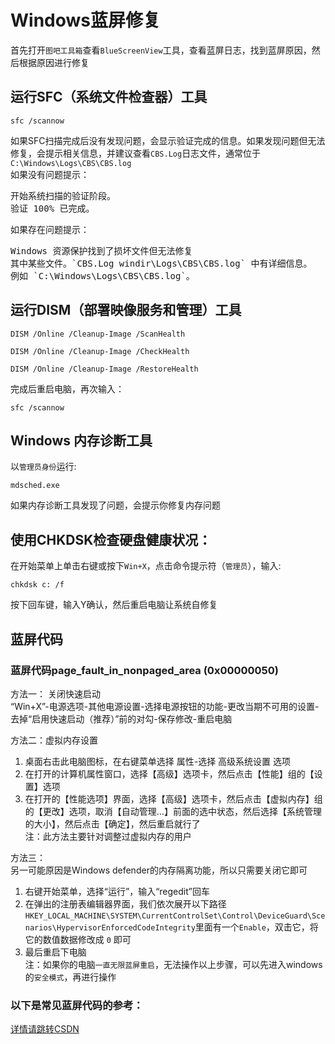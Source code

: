 ﻿# Windows蓝屏修复

首先打开`图吧工具箱`查看`BlueScreenView`工具，查看蓝屏日志，找到蓝屏原因，然后根据原因进行修复  

## 运行SFC（系统文件检查器）工具
```
sfc /scannow
```
如果SFC扫描完成后没有发现问题，会显示验证完成的信息。如果发现问题但无法修复，会提示相关信息，并建议查看`CBS.Log`日志文件，通常位于`C:\Windows\Logs\CBS\CBS.log`  
如果没有问题提示：  
<pre>
开始系统扫描的验证阶段。
验证 100% 已完成。
</pre>

如果存在问题提示：
<pre>
Windows 资源保护找到了损坏文件但无法修复  
其中某些文件。`CBS.Log windir\Logs\CBS\CBS.log` 中有详细信息。  
例如 `C:\Windows\Logs\CBS\CBS.log`。  
</pre>

## 运行DISM（部署映像服务和管理）工具
```
DISM /Online /Cleanup-Image /ScanHealth
```
```
DISM /Online /Cleanup-Image /CheckHealth
```
```
DISM /Online /Cleanup-Image /RestoreHealth
```
完成后重启电脑，再次输入：
```
sfc /scannow
```

## Windows 内存诊断工具
以`管理员身份`运行:
```
mdsched.exe
```
如果内存诊断工具发现了问题，会提示你修复内存问题

## 使用CHKDSK检查硬盘健康状况：
在开始菜单上单击右键或按下`Win+X`，点击命令提示符（`管理员`），输入:
```
chkdsk c: /f
```
按下回车键，输入Y确认，然后重启电脑让系统自修复

## 蓝屏代码
### 蓝屏代码page_fault_in_nonpaged_area (0x00000050)
方法一： 关闭快速启动  
“Win+X”-电源选项-其他电源设置-选择电源按钮的功能-更改当期不可用的设置-去掉“启用快速启动（推荐）”前的对勾-保存修改-重启电脑  

方法二：虚拟内存设置  
1. 桌面右击此电脑图标，在右键菜单选择 属性-选择 高级系统设置 选项  
2. 在打开的计算机属性窗口，选择【高级】选项卡，然后点击【性能】组的【设置】选项  
3. 在打开的【性能选项】界面，选择【高级】选项卡，然后点击【虚拟内存】组的【更改】选项，取消【自动管理…】前面的选中状态，然后选择【系统管理的大小】，然后点击【确定】，然后重启就行了  
注：此方法主要针对调整过虚拟内存的用户

方法三：  
另一可能原因是Windows defender的内存隔离功能，所以只需要关闭它即可  
1. 右键开始菜单，选择“运行”，输入“regedit”回车  
2. 在弹出的注册表编辑器界面，我们依次展开以下路径  
`HKEY_LOCAL_MACHINE\SYSTEM\CurrentControlSet\Control\DeviceGuard\Scenarios\HypervisorEnforcedCodeIntegrity`里面有一个`Enable`，双击它，将它的数值数据修改成 `0` 即可  
3. 最后重启下电脑  
注：如果你的电脑`一直无限蓝屏重启`，无法操作以上步骤，可以先进入windows的`安全模式`，再进行操作  

### 以下是常见蓝屏代码的参考：
[详情请跳转CSDN](https://blog.csdn.net/gelinwangzi_juge/article/details/109177813)  
